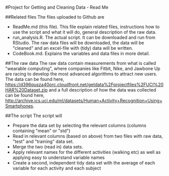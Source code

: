 #Project for Getting and Cleaning Data - Read Me

##Related files
The files uploaded to Github are
* ReadMe.md (this file). This file explain related files, instructions how to use the script and what it will do, general description of the raw data.
* run_analysis.R. The actual script. It can be downloaded and run from RStudio. The raw data files will be downloaded, the data will be "cleaned" and an excel-file with (tidy) data will be written.
* CodeBook.md. Explains the variables and data files in more detail.

##The raw data
The raw data contain measurements from what is called "wearable computing", where companies like Fitbit, Nike, and Jawbone Up are racing to develop the most advanced algorithms to attract new users. The data can be found here, https://d396qusza40orc.cloudfront.net/getdata%2Fprojectfiles%2FUCI%20HAR%20Dataset.zip and a full description of how the data was collected can be found here, http://archive.ics.uci.edu/ml/datasets/Human+Activity+Recognition+Using+Smartphones.

##The script
The script will
* Prepare the data set by selecting the relevant columns (columns containing "mean" or "std")
* Read in relevant columns (based on above) from two files with raw data, "test" and "training" data set.
* Merge the two (read in) data sets.
* Apply relevant names for the different activities (walking etc) as well as applying easy to understand variable names
* Create a second, independent tidy data set with the average of each variable for each activity and each subject

